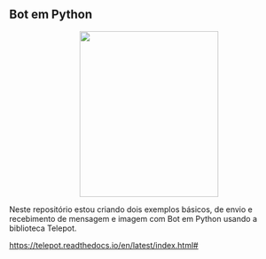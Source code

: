 ## Bot em Python

<center><img src="https://core.telegram.org/file/811140327/1/zlN4goPTupk/9ff2f2f01c4bd1b013" width="250" height="300"></center>


Neste repositório estou criando dois exemplos básicos, de envio e recebimento de mensagem e imagem com Bot em Python usando a biblioteca Telepot.


https://telepot.readthedocs.io/en/latest/index.html#